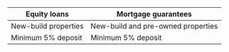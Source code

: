 | Equity loans            | Mortgage guarantees
|---                      |---
| New-build properties    | New-build and pre-owned properties
| Minimum 5% deposit      | Minimum 5% deposit
